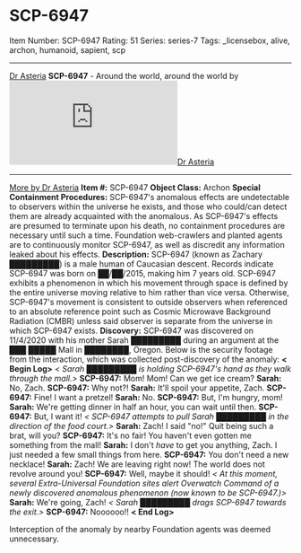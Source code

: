 # SCP-6947
Item Number: SCP-6947
Rating: 51
Series: series-7
Tags: _licensebox, alive, archon, humanoid, sapient, scp

---

[Dr Asteria](javascript:;)
**SCP-6947** \- Around the world, around the world
by [![Dr Asteria](https://www.wikidot.com/avatar.php?userid=5841460&amp;size=small&amp;timestamp=1720188603)](http://www.wikidot.com/user:info/dr-asteria)[Dr Asteria](http://www.wikidot.com/user:info/dr-asteria)
* * *
[More by Dr Asteria](https://scp-wiki.wikidot.com/secure-facility-dossier-ex-site-26)
**Item #:** SCP-6947
**Object Class:** Archon
**Special Containment Procedures:** SCP-6947's anomalous effects are undetectable to observers within the universe he exists, and those who could/can detect them are already acquainted with the anomalous. As SCP-6947's effects are presumed to terminate upon his death, no containment procedures are necessary until such a time. Foundation web-crawlers and planted agents are to continuously monitor SCP-6947, as well as discredit any information leaked about his effects.
**Description:** SCP-6947 (known as Zachary █████████) is a male human of Caucasian descent. Records indicate SCP-6947 was born on ██/██/2015, making him 7 years old.
SCP-6947 exhibits a phenomenon in which his movement through space is defined by the entire universe moving relative to him rather than vice versa. Otherwise, SCP-6947's movement is consistent to outside observers when referenced to an absolute reference point such as Cosmic Microwave Background Radiation (CMBR) unless said observer is separate from the universe in which SCP-6947 exists.
**Discovery:** SCP-6947 was discovered on 11/4/2020 with his mother Sarah █████████ during an argument at the ███ █████ Mall in ████████, Oregon. Below is the security footage from the interaction, which was collected post-discovery of the anomaly:
**< Begin Log>**
_< Sarah █████████ is holding SCP-6947's hand as they walk through the mall.>_
**SCP-6947:** Mom! Mom! Can we get ice cream?
**Sarah:** No, Zach.
**SCP-6947:** Why not?!
**Sarah:** It'll spoil your appetite, Zach.
**SCP-6947:** Fine! I want a pretzel!
**Sarah:** No.
**SCP-6947:** <upset> But, I'm hungry, mom!
**Sarah:** We're getting dinner in half an hour, you can wait until then.
**SCP-6947:** But, I want it!
_< SCP-6947 attempts to pull Sarah █████████ in the direction of the food court.>_
**Sarah:** Zach! I said "no!" Quit being such a brat, will you?
**SCP-6947:** It's no fair! You haven't even gotten me something from the mall!
**Sarah:** <frustrated> I don't _have_ to get you anything, Zach. I just needed a few small things from here.
**SCP-6947:** You don't need a new necklace!
**Sarah:** Zach! We are leaving right now! The world does not revolve around you!
**SCP-6947:** <yelling> Well, maybe it should!
_< At this moment, several Extra-Universal Foundation sites alert Overwatch Command of a newly discovered anomalous phenomenon (now known to be SCP-6947.)>_
**Sarah:** We're going, Zach!
_< Sarah █████████ drags SCP-6947 towards the exit.>_
**SCP-6947:** <crying> Noooooo!!
**< End Log>**
  
Interception of the anomaly by nearby Foundation agents was deemed unnecessary.  
  
  